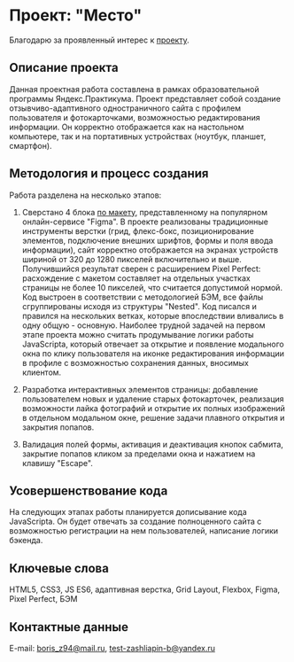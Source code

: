 # Проект: "Место"
Благодарю за проявленный интерес к [проекту](https://elrouss.github.io/mesto/).
## Описание проекта
Данная проектная работа составлена в рамках образовательной программы Яндекс.Практикума. Проект представляет собой создание отзывчиво-адаптивного одностраничного сайта с профилем пользователя и фотокарточками, возможностью редактирования информации. Он корректно отображается как на настольном компьютере, так и на портативных устройствах (ноутбук, планшет, смартфон).
## Методология и процесс создания
Работа разделена на несколько этапов:

1. Сверстано 4 блока [по макету](https://www.figma.com/file/2cn9N9jSkmxD84oJik7xL7/JavaScript.-Sprint-4?node-id=0%3A1), представленному на популярном онлайн-сервисе "Figma". В проекте реализованы традиционные инструменты верстки (грид, флекс-бокс, позиционирование элементов, подключение внешних шрифтов, формы и поля ввода информации), сайт корректно отображается на экранах устройств шириной от 320 до 1280 пикселей включительно и выше. Получившийся результат сверен с расширением Pixel Perfect: расхождение с макетом составляет на отдельных участках страницы не более 10 пикселей, что считается допустимой нормой. Код выстроен в соответствии с методологией БЭМ, все файлы сгруппированы исходя из структуры "Nested". Код писался и правился на нескольких ветках, которые впоследствии вливались в одну общую - основную.
Наиболее трудной задачей на первом этапе проекта можно считать продумывание логики работы JavaScripta, который отвечает за открытие и появление модального окна по клику пользователя на иконке редактирования информации в профиле с возможностью сохранения данных, вносимых клиентом.

2. Разработка интерактивных элементов страницы: добавление пользователем новых и удаление старых фотокарточек, реализация возможности лайка фотографий и открытие их полных изображений в отдельном модальном окне, решение задачи плавного открытия и закрытия попапов.

3. Валидация полей формы, активация и деактивация кнопок сабмита, закрытие попапов кликом за пределами окна и нажатием на клавишу "Escape".
## Усовершенствование кода
На следующих этапах работы планируется дописывание кода JavaScripta. Он будет отвечать за создание полноценного сайта с возможностью регистрации на нем пользователей, написание логики бэкенда.
## Ключевые слова
HTML5, CSS3, JS ES6, адаптивная верстка, Grid Layout, Flexbox, Figma, Pixel Perfect, БЭМ
## Контактные данные
E-mail: boris_z94@mail.ru, test-zashliapin-b@yandex.ru
